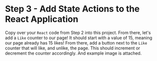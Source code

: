 # Step 3 - Add State Actions to the React Application

Copy over your `React` code from Step 2 into this project. From there, let's add a `Like` counter to our page! It should start with a value of 15, meaning our page already has 15 likes! From there, add a button next to the `Like` counter that will like, and unlike, the page. This should increment or decrement the counter accordingly. And example image is attached.
